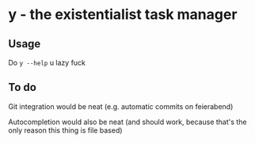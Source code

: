 # y - the existentialist task manager

## Usage
Do `y --help` u lazy fuck

## To do
Git integration would be neat (e.g. automatic commits on feierabend)

Autocompletion would also be neat (and should work, because that's the only reason this thing is file based)


